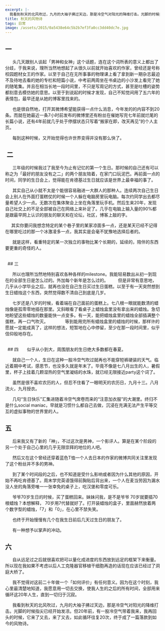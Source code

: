```yaml
---
excerpt: |-
  我看到秋天的北风吹过，九月的大袖子拂过天边，那是冷空气对阳光的降维打击。光脚的时候指尖已经开始发凉。但20年前，有一股冷空气带着我来，我再回头的时候，它来了又去，来了又去，如此循环往复20次，终于成了一篇落款到如今的风物诗。
title: 秋天的风物诗
tags: 日常
image: /assets/2015/0a5438e64c5b2b7ef3fa0cc3dd40dc7e.jpg
---
```

## 一

      头几天跟别人谈起「男神和女神」这个话题，连在这个词所表的意义上都出了分歧，于我来说，理所当然地想起了从很久以前就开始喜欢的作家，曾经还是号称校园题材女王的作家。以至于自己在无所事事的物理课上看了拿到新一期杂志最迫不及待地去看的她的专栏和短篇小说，中考前两周坐在书桌边的小沙发上看完了她的随笔集。并且在相当长地一段时间里，不只是写周记的方式，甚至是吐槽的姿势都刻意去模仿她的意思。以至于到说起的时候才发现，自己不知觉间用了五六年的表情包，最早还是从她的博客里找来的。

      也是很自然地，打开其微博希望能获得一点什么消息，今年发的的内容不到20条。而就在她最近一条7小时前发布的微博里还有粉丝在催她写完七年前就烂尾的长篇小说，还有4年前就几乎处于停摆状态只写着“搬家在即，改天再见”的个人主页。

      每到这种时候，又开始觉得也许世界变得并没有那么快了。
 
<br>

##  二

      三年级的时候我过了我至今为止有记忆的第一个生日。那时候的自己还有可以称之为「最好的朋友没有之二」的两个朋友陪着，在家门口玩泥巴。再前面一点的时间，同学的生日会上，觉得能在肯德基过生日就应该是世界上最幸福的事了。

      其实自己从小就不太是个能很容易融进一大群人的那种人。连续两次自己生日会上别人在外面打蛋糕仗的时候一个人躲在电脑房里玩电脑。每次约同学出去都尽量希望人少一点。无数次在集体聚会上坐在角落里玩手机。然后生来20年，发现自己社交上的不足全部被自己在网络上来补足了。几乎在电脑上输入量的90%都是跟最早网上认识的朋友的聊天和在论坛，社区，博客上敲的字。

     其实你要问我想念特定的某个巷子里的某家凉面多一点，还是某天已经不记得在哪里吃过的那一个冰激凌多一点，我其实是会毫不犹豫地选择后者的。

      就是这样，看重特定的某一次独立的事物比某个长期的，延续的，陪伴的东西要更重的奇怪的人。

<br>
 
## 三

      所以也理所当然地特别喜欢各种各样的milestone。我能轻易数出从初一到现在的全部生日是怎么过的。外加每个新年是怎么过的。
    
  但是非常有意思地，几乎从小学毕业之后，就再也没在自己生日买过生日蛋糕。以至于有一天突然想到生日蜡烛这个东西，突然觉得数不清自己到底是几岁。

      七岁还是八岁的时候，看着端在自己面前的蛋糕上。七八根一眼就能数清的蜡烛像是孤零零地插在那里。又斜眼看了看桌子上蜡烛盒里没有拿出来的蜡烛。急切地盼望这些蜡烛的数量能快一点变多。有一天，能把蜡烛盒里的蜡烛全部插满整个蛋糕，再一口气吹灭。
      
      等到能用完所有蜡烛盒里的蜡烛的时候，那样许的愿就一定能成真了，这样的想法，短暂地在心中停留，至少在那一段时间里，似乎信仰般地存在。

<br>
 
## 四
      似乎从小到大，周围朋友的生日绝大多数都在春夏。

      就自己一个人，生日在这种一股冷空气吹过就再也不能穿短裤硬装的天气。临近着期中考试，感恩节，也没多久就是年末了。毕竟不像是七八月出生的人，暑假里，杯子上挂着几颗湿热的空气里凝结的水珠，就已经无限接近party这个词了。

      虽然是很不喜欢农历的人，但忍不住看了一眼明天的农历日，九月十三。八月流火，九月授衣。

      几句“生日快乐”汇集进随着冷空气席卷而来的“注意加衣服”的大潮里。终归不是什么social maniac，早就是习惯什么都自己去做，沉浸在充满无法产生平等交互的虚拟事物的世界里的人。
 <br>

## 五
      后来我又有了新的「神」，不过这次是男神，一个影评人。算是在某个阶段的另一个处于自己心里的几乎无限崇拜的地位的人吧。

      然后又在这个曾经还穿着蓝色T恤一个人去日本的作家的微博共同关注里发现了这个粉丝并不多的男神。

      到了某个时间段的之后，也不知道是受什么影响或者因为什么其他的原因，开始不再吃肯德基了。周末学完英语饿得前胸贴后背出来，一个人在麦当劳因为漏水没人坐的角落旁唯一一张幸免的桌子上，吃汉堡和零度可乐。

      爷爷70岁生日的时候，买了蛋糕回来。妹妹问我，是不是爷爷 70岁就要插70根蜡烛？本想解释， 70岁用7代替就好了。打开装蜡烛的盒子，里面赫然放着两个数字型的蜡烛，「7」和「0」，在心里不禁失笑。

      也终于开始慢慢有几个在我生日前后几天过生日的朋友了。

      有一种想予以掌声的冲动。
 
<br>

## 六
      自从远足过之后就很喜欢把可以量化成进度的东西放到远足的框架下来衡量。所以现在我如果不考虑以后人工克隆器官移植干细胞再造的话现在应该已经过了洞庭大桥了。

      我不觉得对这前二十年做一个「如何评价」有任何意义。因为在这个时刻，我心里最清楚地知道，我愿意用一切去交换，使我人生的之后的所有时间，全部用来循环这20年人生，直到一切归于沉寂。

      我看到秋天的北风吹过，九月的大袖子拂过天边，那是冷空气对阳光的降维打击。光脚的时候指尖已经开始发凉。但20年前，有一股冷空气带着我来，我再回头的时候，它来了又去，来了又去，如此循环往复20次，终于成了一篇落款到如今的风物诗。

